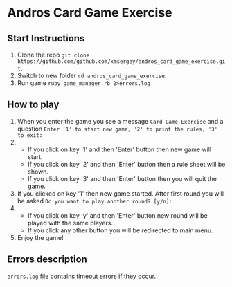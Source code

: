 # Andros Card Game Exercise

## Start Instructions
1. Clone the repo `git clone https://github.com/github.com/xmsergey/andros_card_game_exercise.git`.
2. Switch to new folder `cd andros_card_game_exercise`.
3. Run game `ruby game_manager.rb 2>errors.log`
   
##  How to play
1. When you enter the game you see a message `Card Game Exercise` and a question `Enter '1' to start new game, '2' to print the rules, '3' to exit:`
2. 
    - If you click on key '1' and then 'Enter' button then new game will start.
    - If you click on key '2' and then 'Enter' button then a rule sheet will be shown.
    - If you click on key '3' and then 'Enter' button then you will quit the game.
3. If you clicked on key '1' then new game started. After first round you will be asked `Do you want to play another round? [y/n]:` 
4.
    - If you click on key 'y' and then 'Enter' button new round will be played with the same players.
    - If you click any other button you will be redirected to main menu.
5. Enjoy the game!

## Errors description
`errors.log` file contains timeout errors if they occur.
